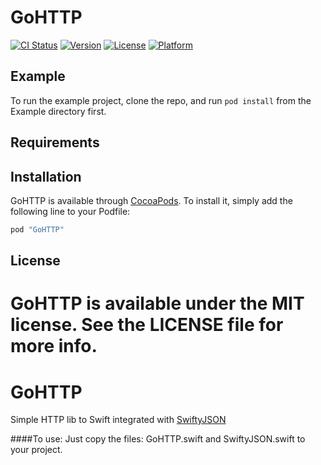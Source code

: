 # GoHTTP

[![CI Status](http://img.shields.io/travis/GuilhermeMachado/GoHTTP.svg?style=flat)](https://travis-ci.org/GuilhermeMachado/GoHTTP)
[![Version](https://img.shields.io/cocoapods/v/GoHTTP.svg?style=flat)](http://cocoapods.org/pods/GoHTTP)
[![License](https://img.shields.io/cocoapods/l/GoHTTP.svg?style=flat)](http://cocoapods.org/pods/GoHTTP)
[![Platform](https://img.shields.io/cocoapods/p/GoHTTP.svg?style=flat)](http://cocoapods.org/pods/GoHTTP)

## Example

To run the example project, clone the repo, and run `pod install` from the Example directory first.

## Requirements

## Installation

GoHTTP is available through [CocoaPods](http://cocoapods.org). To install
it, simply add the following line to your Podfile:

```ruby
pod "GoHTTP"
```

## License

GoHTTP is available under the MIT license. See the LICENSE file for more info.
=======
GoHTTP
======

Simple HTTP lib to Swift integrated with [SwiftyJSON](https://github.com/SwiftyJSON/SwiftyJSON)

####To use:
Just copy the files: GoHTTP.swift and SwiftyJSON.swift to your project. 

